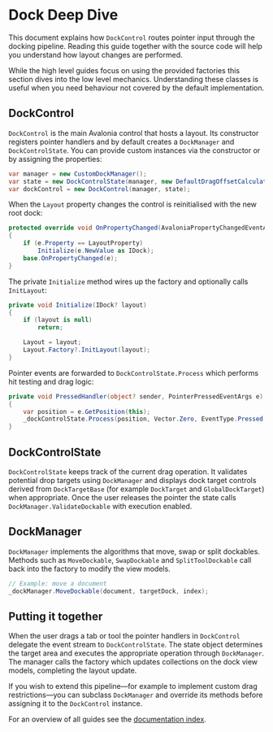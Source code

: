 # Dock Deep Dive

This document explains how `DockControl` routes pointer input through the docking pipeline. Reading this guide together with the source code will help you understand how layout changes are performed.

While the high level guides focus on using the provided factories this section
dives into the low level mechanics. Understanding these classes is useful when
you need behaviour not covered by the default implementation.

## DockControl

`DockControl` is the main Avalonia control that hosts a layout. Its constructor registers pointer handlers and by default creates a `DockManager` and `DockControlState`. You can provide custom instances via the constructor or by assigning the properties:

```csharp
var manager = new CustomDockManager();
var state = new DockControlState(manager, new DefaultDragOffsetCalculator());
var dockControl = new DockControl(manager, state);
```

When the `Layout` property changes the control is reinitialised with the new root dock:

```csharp
protected override void OnPropertyChanged(AvaloniaPropertyChangedEventArgs e)
{
    if (e.Property == LayoutProperty)
        Initialize(e.NewValue as IDock);
    base.OnPropertyChanged(e);
}
```

The private `Initialize` method wires up the factory and optionally calls `InitLayout`:

```csharp
private void Initialize(IDock? layout)
{
    if (layout is null)
        return;

    Layout = layout;
    Layout.Factory?.InitLayout(layout);
}
```

Pointer events are forwarded to `DockControlState.Process` which performs hit testing and drag logic:

```csharp
private void PressedHandler(object? sender, PointerPressedEventArgs e)
{
    var position = e.GetPosition(this);
    _dockControlState.Process(position, Vector.Zero, EventType.Pressed, ToDragAction(e), this, Layout?.Factory?.DockControls);
}
```

## DockControlState

`DockControlState` keeps track of the current drag operation. It validates potential drop targets using `DockManager` and displays dock target controls derived from `DockTargetBase` (for example `DockTarget` and `GlobalDockTarget`) when appropriate. Once the user releases the pointer the state calls `DockManager.ValidateDockable` with execution enabled.

## DockManager

`DockManager` implements the algorithms that move, swap or split dockables. Methods such as `MoveDockable`, `SwapDockable` and `SplitToolDockable` call back into the factory to modify the view models.

```csharp
// Example: move a document
_dockManager.MoveDockable(document, targetDock, index);
```

## Putting it together

When the user drags a tab or tool the pointer handlers in `DockControl` delegate the event stream to `DockControlState`. The state object determines the target area and executes the appropriate operation through `DockManager`. The manager calls the factory which updates collections on the dock view models, completing the layout update.

If you wish to extend this pipeline—for example to implement custom drag
restrictions—you can subclass `DockManager` and override its methods before
assigning it to the `DockControl` instance.

For an overview of all guides see the [documentation index](README.md).
